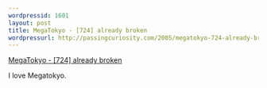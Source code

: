 ```yaml
---
wordpressid: 1601
layout: post
title: MegaTokyo - [724] already broken
wordpressurl: http://passingcuriosity.com/2005/megatokyo-724-already-broken/
---
```

<a href="http://www.megatokyo.com/index.php?strip_id=724"> MegaTokyo - [724] already broken</a>



I love Megatokyo.
